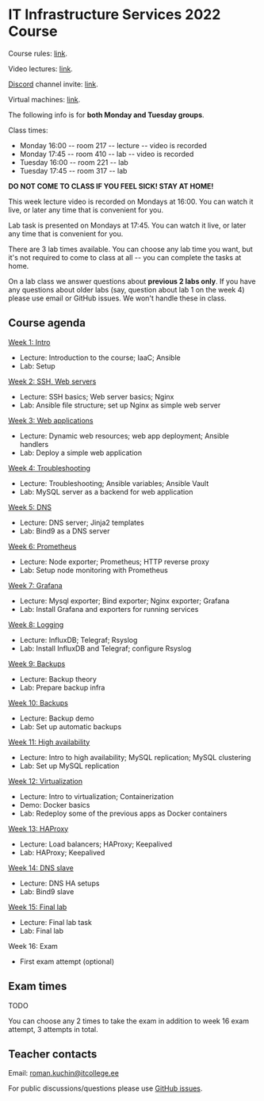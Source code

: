 # IT Infrastructure Services 2022 Course

Course rules: [link](rules.md).

Video lectures: [link](TODO).

[Discord](https://discord.com/download) channel invite: [link](TODO).

Virtual machines: [link](http://193.40.156.67/students.html).

The following info is for **both Monday and Tuesday groups**.

Class times:

 - Monday 16:00 -- room 217 -- lecture -- video is recorded
 - Monday 17:45 -- room 410 -- lab -- video is recorded
 - Tuesday 16:00 -- room 221 -- lab
 - Tuesday 17:45 -- room 317 -- lab

**DO NOT COME TO CLASS IF YOU FEEL SICK! STAY AT HOME!**

This week lecture video is recorded on Mondays at 16:00. You can watch it live,
or later any time that is convenient for you.

Lab task is presented on Mondays at 17:45. You can watch it live, or later any
time that is convenient for you.

There are 3 lab times available. You can choose any lab time you want, but it's
not required to come to class at all -- you can complete the tasks at home.

On a lab class we answer questions about **previous 2 labs only**. If you have
any questions about older labs (say, question about lab 1 on the week 4) please
use email or GitHub issues. We won't handle these in class.


## Course agenda

[Week 1: Intro](./01-intro)
 - Lecture: Introduction to the course; IaaC; Ansible
 - Lab: Setup

[Week 2: SSH, Web servers](./02-web-server)
 - Lecture: SSH basics; Web server basics; Nginx
 - Lab: Ansible file structure; set up Nginx as simple web server

[Week 3: Web applications](./03-web-app)
 - Lecture: Dynamic web resources; web app deployment; Ansible handlers
 - Lab: Deploy a simple web application

[Week 4: Troubleshooting](./04-troubleshooting)
 - Lecture: Troubleshooting; Ansible variables; Ansible Vault
 - Lab: MySQL server as a backend for web application

[Week 5: DNS](./05-dns-server)
 - Lecture: DNS server; Jinja2 templates
 - Lab: Bind9 as a DNS server

[Week 6: Prometheus](./06-prometheus)
 - Lecture: Node exporter; Prometheus; HTTP reverse proxy
 - Lab: Setup node monitoring with Prometheus

[Week 7: Grafana](./07-grafana)
 - Lecture: Mysql exporter; Bind exporter; Nginx exporter; Grafana
 - Lab: Install Grafana and exporters for running services

[Week 8: Logging](./08-logging)
 - Lecture: InfluxDB; Telegraf; Rsyslog
 - Lab: Install InfluxDB and Telegraf; configure Rsyslog

[Week 9: Backups](./09-backups)
 - Lecture: Backup theory
 - Lab: Prepare backup infra

[Week 10: Backups](./10-backups)
 - Lecture: Backup demo
 - Lab: Set up automatic backups

[Week 11: High availability](./11-mysql-ha)
 - Lecture: Intro to high availability; MySQL replication; MySQL clustering
 - Lab: Set up MySQL replication

[Week 12: Virtualization](./12-docker)
 - Lecture: Intro to virtualization; Containerization
 - Demo: Docker basics
 - Lab: Redeploy some of the previous apps as Docker containers

[Week 13: HAProxy](./13-haproxy)
 - Lecture: Load balancers; HAProxy; Keepalived
 - Lab: HAProxy; Keepalived

[Week 14: DNS slave](./14-bind-slave)
 - Lecture: DNS HA setups
 - Lab: Bind9 slave

[Week 15: Final lab](./exam)
 - Lecture: Final lab task
 - Lab: Final lab

Week 16: Exam
 - First exam attempt (optional)

## Exam times

  TODO

You can choose any 2 times to take the exam in addition to week 16 exam attempt, 3 attempts in total.

## Teacher contacts

Email: roman.kuchin@itcollege.ee

For public discussions/questions please use [GitHub issues](https://github.com/romankuchin/ica0002-2022/issues).
